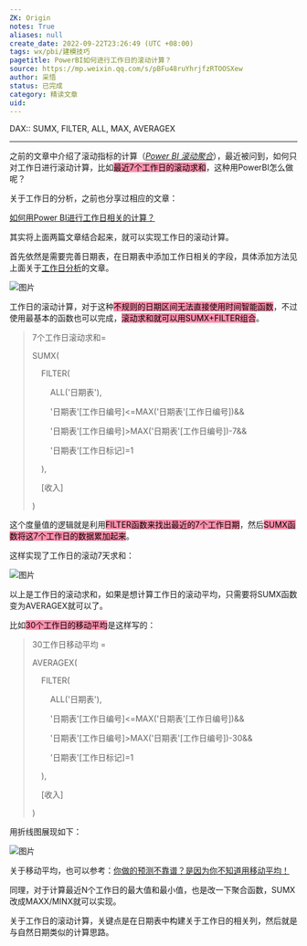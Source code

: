 ```yaml
---
ZK: Origin
notes: True
aliases: null
create_date: 2022-09-22T23:26:49 (UTC +08:00)
tags: wx/pbi/建模技巧
pagetitle: PowerBI如何进行工作日的滚动计算？
source: https://mp.weixin.qq.com/s/pBFu48ruYhrjfzRTOOSXew
author: 采悟
status: 已完成
category: 精读文章
uid: 
---
```


DAX:: SUMX, FILTER, ALL, MAX, AVERAGEX

---

之前的文章中介绍了滚动指标的计算（[_Power BI 滚动聚合_](http://mp.weixin.qq.com/s?__biz=MzA4MzQwMjY4MA==&mid=2484069714&idx=1&sn=82ec558b5ef6bf991dc0de0e3a3ead79&chksm=8e0c4f85b97bc693f113d2e9bc425c405b2ab2f1a3f93d8546073265c22f099a4994f1d2acd8&scene=21#wechat_redirect)），最近被问到，如何只对工作日进行滚动计算，比如<mark style="background: #FF5582A6;">最近7个工作日的滚动求和</mark>，这种用PowerBI怎么做呢？

关于工作日的分析，之前也分享过相应的文章：  

[如何用Power BI进行工作日相关的计算？](http://mp.weixin.qq.com/s?__biz=MzA4MzQwMjY4MA==&mid=2484077728&idx=1&sn=5d7739914cb98e96b7abd32d402aba3e&chksm=8e13ae77b96427615638ed7351de474f87095c983d3d5c745b94ed1c0fc35a87e34ea247683d&scene=21#wechat_redirect)  

其实将上面两篇文章结合起来，就可以实现工作日的滚动计算。

首先依然是需要完善日期表，在日期表中添加工作日相关的字段，具体添加方法见上面关于[工作日分析](http://mp.weixin.qq.com/s?__biz=MzA4MzQwMjY4MA==&mid=2484077728&idx=1&sn=5d7739914cb98e96b7abd32d402aba3e&chksm=8e13ae77b96427615638ed7351de474f87095c983d3d5c745b94ed1c0fc35a87e34ea247683d&scene=21#wechat_redirect)的文章。  

![图片](https://mmbiz.qpic.cn/mmbiz_png/aHEbZtANQJNbtiatk6CdmYgNu9SjpqPtAKbaX23icHwagk7mmSoVQcA7rJzfZgVjyeNKcic1lSFKQHBHAOOvus7Wg/640?wx_fmt=png&wxfrom=5&wx_lazy=1&wx_co=1)

工作日的滚动计算，对于这种<mark style="background: #FF5582A6;">不规则的日期区间无法直接使用时间智能函数</mark>，不过使用最基本的函数也可以完成，<mark style="background: #FF5582A6;">滚动求和就可以用SUMX+FILTER组合</mark>。  

> 7个工作日滚动求和\=
> 
> SUMX(
> 
>     FILTER(
> 
>         ALL('日期表'),
> 
>         '日期表'\[工作日编号\]<=MAX('日期表'\[工作日编号\])&&
> 
>         '日期表'\[工作日编号\]>MAX('日期表'\[工作日编号\])-7&&
> 
>         '日期表'\[工作日标记\]=1
> 
>     ),
> 
>     \[收入\]
> 
> )

这个度量值的逻辑就是利用<mark style="background: #FF5582A6;">FILTER函数来找出最近的7个工作日期</mark>，然后<mark style="background: #FF5582A6;">SUMX函数将这7个工作日的数据累加起来</mark>。  

这样实现了工作日的滚动7天求和：  

![图片](https://mmbiz.qpic.cn/mmbiz_png/aHEbZtANQJMucXInVVsJkvBiaichaT4gV5GTQhWRTupc8R0GC8QfXptiacrwh2ic4hLkbiaL5MecAmCefan0ySqfT2g/640?wx_fmt=png&wxfrom=5&wx_lazy=1&wx_co=1)

以上是工作日的滚动求和，如果是想计算工作日的滚动平均，只需要将SUMX函数变为AVERAGEX就可以了。

比如<mark style="background: #FF5582A6;">30个工作日的移动平均</mark>是这样写的：

> 30工作日移动平均 \=
> 
> AVERAGEX(
> 
>     FILTER(
> 
>         ALL('日期表'),
> 
>         '日期表'\[工作日编号\]<=MAX('日期表'\[工作日编号\])&&
> 
>         '日期表'\[工作日编号\]>MAX('日期表'\[工作日编号\])-30&&
> 
>         '日期表'\[工作日标记\]=1
> 
>     ),
> 
>     \[收入\]
> 
> )

用折线图展现如下：

![图片](https://mmbiz.qpic.cn/mmbiz_png/aHEbZtANQJMucXInVVsJkvBiaichaT4gV5MImkIicGxPwRq3juwHLU4ibAwcO4iaaCJbTGelTRa1IxCnmibiazcjUIx3w/640?wx_fmt=png&wxfrom=5&wx_lazy=1&wx_co=1)

关于移动平均，也可以参考：[你做的预测不靠谱？是因为你不知道用移动平均！](http://mp.weixin.qq.com/s?__biz=MzA4MzQwMjY4MA==&mid=2484068131&idx=1&sn=650477c6ae71dd9b6d1d31f55b37db21&chksm=8e0c75f4b97bfce2b76ac4c5e102501bae16d37701355f0f96a3f4df1a59337e1b8b858a28b6&scene=21#wechat_redirect)  

同理，对于计算最近N个工作日的最大值和最小值，也是改一下聚合函数，SUMX改成MAXX/MINX就可以实现。

关于工作日的滚动计算，关键点是在日期表中构建关于工作日的相关列，然后就是与自然日期类似的计算思路。
